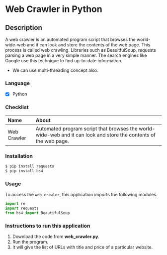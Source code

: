 # Web Crawler in Python

## Description
A web crawler is an automated program script that browses the world-wide-web and it can look and store the contents of the web page. This process is called web crawling. 
Libraries such as BeauitfulSoup, requests parsing a web page in a very simple manner. The search engines like Google use this technique to find up-to-date information. 
- We can use multi-threading concept also. 


### Language
- [X] Python

### Checklist
Name | About
:------------------ | :------------------
Web Crawler |  Automated program script that browses the world-wide-web and it can look and store the contents of the web page.

### Installation
```bash
$ pip install requests
$ pip install bs4
``` 

### Usage
To access the `web crawler`, this application imports the following modules.
```python
import re
import requests
from bs4 import BeautifulSoup
```

### Instructions to run this application

  1.  Download the code from  __web_crawler.py__.
  2.  Run the program.
  3. It will give the list of URLs with title and price of a particular website. 
 

